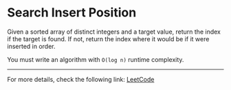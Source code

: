 <h1>Search Insert Position</h1>

<p>Given a sorted array of distinct integers and a target value, return the index if the target is found. If not, return the index where it would be if it were inserted in order.</p>
<p>You must write an algorithm with <code>O(log n)</code> runtime complexity.</p>


<hr>
<p>For more details, check the following link: <a href="https://leetcode.com/problems/search-insert-position/">LeetCode</a></p>




